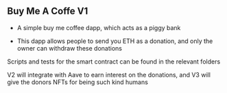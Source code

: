 ## Buy Me A Coffe V1

- A simple buy me coffee dapp, which acts as a piggy bank

- This dapp allows people to send you ETH as a donation, and only the owner can withdraw these donations

Scripts and tests for the smart contract can be found in the relevant folders

V2 will integrate with Aave to earn interest on the donations, and V3 will give the donors NFTs for being such kind humans
